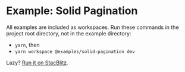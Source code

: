 # Example: Solid Pagination

All examples are included as workspaces. Run these commands in the project root directory, not in the example directory:

-   `yarn`, then
-   `yarn workspace @examples/solid-pagination dev`

Lazy? [Run it on StacBlitz](https://stackblitz.com/github/izznatsir/table/tree/main/examples/solid/pagination).

